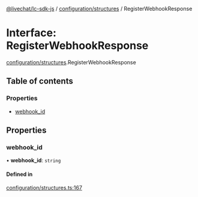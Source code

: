 [@livechat/lc-sdk-js](../README.md) / [configuration/structures](../modules/configuration_structures.md) / RegisterWebhookResponse

# Interface: RegisterWebhookResponse

[configuration/structures](../modules/configuration_structures.md).RegisterWebhookResponse

## Table of contents

### Properties

- [webhook\_id](configuration_structures.RegisterWebhookResponse.md#webhook_id)

## Properties

### webhook\_id

• **webhook\_id**: `string`

#### Defined in

[configuration/structures.ts:167](https://github.com/livechat/lc-sdk-js/blob/7431f2f/src/configuration/structures.ts#L167)
